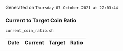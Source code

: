 Generated on `Thursday 07-October-2021 at 22:03:44`

### Current to Target Coin Ratio
`current_coin_ratio.sh`

Date|Current|Target|Ratio
---|---|---|---
